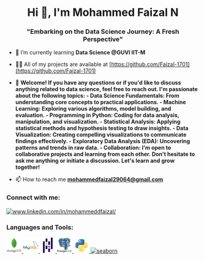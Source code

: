 <h1 align="center">Hi 👋, I'm Mohammed Faizal N</h1>
<h3 align="center">"Embarking on the Data Science Journey: A Fresh Perspective"
</h3>

- 🌱 I’m currently learning **Data Science @GUVI IIT-M**

- 👨‍💻 All of my projects are available at [https://github.com/Faizal-1701](https://github.com/Faizal-1701)

- 💬 **Welcome! If you have any questions or if you'd like to discuss anything related to data science, feel free to reach out. I'm passionate about the following topics: - Data Science Fundamentals: From understanding core concepts to practical applications. - Machine Learning: Exploring various algorithms, model building, and evaluation. - Programming in Python: Coding for data analysis, manipulation, and visualization. - Statistical Analysis: Applying statistical methods and hypothesis testing to draw insights. - Data Visualization: Creating compelling visualizations to communicate findings effectively. - Exploratory Data Analysis (EDA): Uncovering patterns and trends in raw data. - Collaboration: I'm open to collaborative projects and learning from each other. Don't hesitate to ask me anything or initiate a discussion. Let's learn and grow together!**

- 📫 How to reach me **mohammedfaizal29064@gmail.com**

<h3 align="left">Connect with me:</h3>
<p align="left">
<a href="https://www.linkedin.com/in/mohammeddfaizal/" target="blank"><img align="center" src="https://raw.githubusercontent.com/rahuldkjain/github-profile-readme-generator/master/src/images/icons/Social/linked-in-alt.svg" alt="www.linkedin.com/in/mohammeddfaizal/" height="30" width="40" /></a>
</p>

<h3 align="left">Languages and Tools:</h3>
<p align="left"> <a href="https://www.mongodb.com/" target="_blank" rel="noreferrer"> <img src="https://raw.githubusercontent.com/devicons/devicon/master/icons/mongodb/mongodb-original-wordmark.svg" alt="mongodb" width="40" height="40"/> </a> <a href="https://www.mysql.com/" target="_blank" rel="noreferrer"> <img src="https://raw.githubusercontent.com/devicons/devicon/master/icons/mysql/mysql-original-wordmark.svg" alt="mysql" width="40" height="40"/> </a> <a href="https://pandas.pydata.org/" target="_blank" rel="noreferrer"> <img src="https://raw.githubusercontent.com/devicons/devicon/2ae2a900d2f041da66e950e4d48052658d850630/icons/pandas/pandas-original.svg" alt="pandas" width="40" height="40"/> </a> <a href="https://www.postgresql.org" target="_blank" rel="noreferrer"> <img src="https://raw.githubusercontent.com/devicons/devicon/master/icons/postgresql/postgresql-original-wordmark.svg" alt="postgresql" width="40" height="40"/> </a> <a href="https://www.python.org" target="_blank" rel="noreferrer"> <img src="https://raw.githubusercontent.com/devicons/devicon/master/icons/python/python-original.svg" alt="python" width="40" height="40"/> </a> <a href="https://seaborn.pydata.org/" target="_blank" rel="noreferrer"> <img src="https://seaborn.pydata.org/_images/logo-mark-lightbg.svg" alt="seaborn" width="40" height="40"/> </a> </p>

